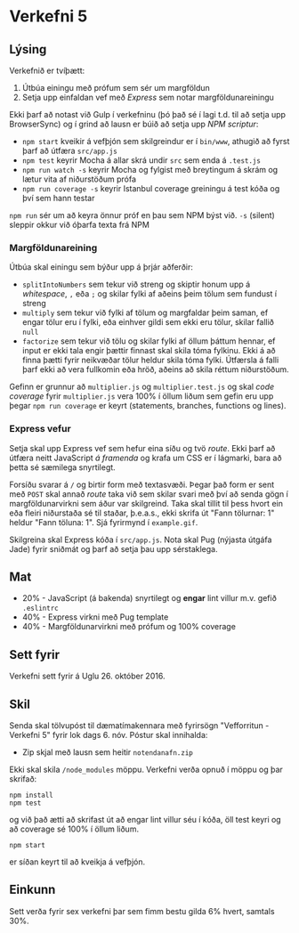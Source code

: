 
# Verkefni 5

## Lýsing

Verkefnið er tvíþætt:

1. Útbúa einingu með prófum sem sér um margföldun
2. Setja upp einfaldan vef með _Express_ sem notar margföldunareiningu

Ekki þarf að notast við Gulp í verkefninu (þó það sé í lagi t.d. til að setja upp BrowserSync) og í grind að lausn er búið að setja upp _NPM scriptur_:

* `npm start` kveikir á vefþjón sem skilgreindur er í `bin/www`, athugið að fyrst þarf að útfæra `src/app.js`
* `npm test` keyrir Mocha á allar skrá undir `src` sem enda á `.test.js`
* `npm run watch -s` keyrir Mocha og fylgist með breytingum á skrám og lætur vita af niðurstöðum prófa
* `npm run coverage -s` keyrir Istanbul coverage greiningu á test kóða og því sem hann testar

`npm run` sér um að keyra önnur próf en þau sem NPM býst við. `-s` (silent) sleppir okkur við óþarfa texta frá NPM

### Margföldunareining

Útbúa skal einingu sem býður upp á þrjár aðferðir:

* `splitIntoNumbers` sem tekur við streng og skiptir honum upp á _whitespace_, `,` eða `;` og skilar fylki af aðeins þeim tölum sem fundust í streng
* `multiply` sem tekur við fylki af tölum og margfaldar þeim saman, ef engar tölur eru í fylki, eða einhver gildi sem ekki eru tölur, skilar fallið `null`
* `factorize` sem tekur við tölu og skilar fylki af öllum þáttum hennar, ef input er ekki tala engir þættir finnast skal skila tóma fylkinu. Ekki á að finna þætti fyrir neikvæðar tölur heldur skila tóma fylki. Útfærsla á falli þarf ekki að vera fullkomin eða hröð, aðeins að skila réttum niðurstöðum.

Gefinn er grunnur að `multiplier.js` og `multiplier.test.js` og skal _code coverage_ fyrir `multiplier.js` vera 100% í öllum liðum sem gefin eru upp þegar `npm run coverage` er keyrt (statements, branches, functions og lines).

### Express vefur

Setja skal upp Express vef sem hefur eina síðu og tvö _route_. Ekki þarf að útfæra neitt JavaScript _á framenda_ og krafa um CSS er í lágmarki, bara að þetta sé sæmilega snyrtilegt.

Forsíðu svarar á `/` og birtir form með textasvæði. Þegar það form er sent með `POST` skal annað _route_ taka við sem skilar svari með því að senda gögn í margföldunarvirkni sem áður var skilgreind. Taka skal tillit til þess hvort ein eða fleiri niðurstaða sé til staðar, þ.e.a.s., ekki skrifa út "Fann tölurnar: 1" heldur "Fann töluna: 1". Sjá fyrirmynd í `example.gif`.

Skilgreina skal Express kóða í `src/app.js`. Nota skal Pug (nýjasta útgáfa Jade) fyrir sniðmát og þarf að setja þau upp sérstaklega.

## Mat
* 20% - JavaScript (á bakenda) snyrtilegt og **engar** lint villur m.v. gefið `.eslintrc`
* 40% - Express virkni með Pug template
* 40% - Margföldunarvirkni með prófum og 100% coverage

## Sett fyrir
Verkefni sett fyrir á Uglu 26. október 2016.

## Skil
Senda skal tölvupóst til dæmatímakennara með fyrirsögn "Vefforritun - Verkefni 5" fyrir lok dags 6. nóv. Póstur skal innihalda:

* Zip skjal með lausn sem heitir `notendanafn.zip`

Ekki skal skila `/node_modules` möppu. Verkefni verða opnuð í möppu og þar skrifað:
```
npm install
npm test
```

og við það ætti að skrifast út að engar lint villur séu í kóða, öll test keyri og að coverage sé 100% í öllum liðum.

```
npm start
```

er síðan keyrt til að kveikja á vefþjón.

## Einkunn
Sett verða fyrir sex verkefni þar sem fimm bestu gilda 6% hvert, samtals 30%.
